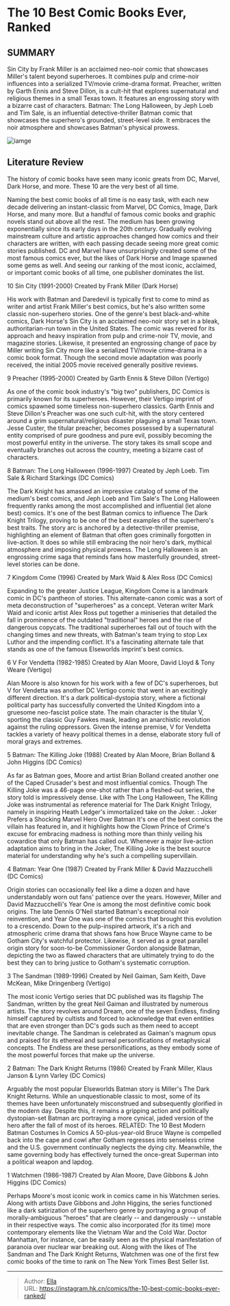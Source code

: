# The 10 Best Comic Books Ever, Ranked


## SUMMARY 


 Sin City by Frank Miller is an acclaimed neo-noir comic that showcases Miller&#39;s talent beyond superheroes. It combines pulp and crime-noir influences into a serialized TV/movie crime-drama format. 
 Preacher, written by Garth Ennis and Steve Dillon, is a cult-hit that explores supernatural and religious themes in a small Texas town. It features an engrossing story with a bizarre cast of characters. 
 Batman: The Long Halloween, by Jeph Loeb and Tim Sale, is an influential detective-thriller Batman comic that showcases the superhero&#39;s grounded, street-level side. It embraces the noir atmosphere and showcases Batman&#39;s physical prowess. 

![iamge](https://static1.srcdn.com/wordpress/wp-content/uploads/wm/2023/06/watchmen-sandman-and-dark-knight-returns-comic-art.jpg)

## Literature Review

The history of comic books have seen many iconic greats from DC, Marvel, Dark Horse, and more. These 10 are the very best of all time.




Naming the best comic books of all time is no easy task, with each new decade delivering an instant-classic from Marvel, DC Comics, Image, Dark Horse, and many more. But a handful of famous comic books and graphic novels stand out above all the rest.
The medium has been growing exponentially since its early days in the 20th century. Gradually evolving mainstream culture and artistic approaches changed how comics and their characters are written, with each passing decade seeing more great comic stories published. DC and Marvel have unsurprisingly created some of the most famous comics ever, but the likes of Dark Horse and Image spawned some gems as well. And seeing our ranking of the most iconic, acclaimed, or important comic books of all time, one publisher dominates the list.









 








 10  Sin City (1991-2000) 
Created by Frank Miller (Dark Horse)
        

His work with Batman and Daredevil is typically first to come to mind as writer and artist Frank Miller&#39;s best comics, but he&#39;s also written some classic non-superhero stories. One of the genre&#39;s best black-and-white comics, Dark Horse&#39;s Sin City is an acclaimed neo-noir story set in a bleak, authoritarian-run town in the United States. The comic was revered for its approach and heavy inspiration from pulp and crime-noir TV, movie, and magazine stories.
Likewise, it presented an engrossing change of pace by Miller writing Sin City more like a serialized TV/movie crime-drama in a comic book format. Though the second movie adaptation was poorly received, the initial 2005 movie received generally positive reviews.





 9  Preacher (1995-2000) 
Created by Garth Ennis &amp; Steve Dillon (Vertigo)
        

As one of the comic book industry&#39;s &#34;big two&#34; publishers, DC Comics is primarily known for its superheroes. However, their Vertigo imprint of comics spawned some timeless non-superhero classics. Garth Ennis and Steve Dillon&#39;s Preacher was one such cult-hit, with the story centered around a grim supernatural/religious disaster plaguing a small Texas town.
Jesse Custer, the titular preacher, becomes possessed by a supernatural entity comprised of pure goodness and pure evil, possibly becoming the most powerful entity in the universe. The story takes its small scope and eventually branches out across the country, meeting a bizarre cast of characters.





 8  Batman: The Long Halloween (1996-1997) 
Created by Jeph Loeb. Tim Sale &amp; Richard Starkings (DC Comics)


 







The Dark Knight has amassed an impressive catalog of some of the medium&#39;s best comics, and Jeph Loeb and Tim Sale&#39;s The Long Halloween frequently ranks among the most accomplished and influential (let alone best) comics. It&#39;s one of the best Batman comics to influence The Dark Knight Trilogy, proving to be one of the best examples of the superhero&#39;s best traits.
The story arc is anchored by a detective-thriller premise, highlighting an element of Batman that often goes criminally forgotten in live-action. It does so while still embracing the noir hero&#39;s dark, mythical atmosphere and imposing physical prowess. The Long Halloween is an engrossing crime saga that reminds fans how masterfully grounded, street-level stories can be done.





 7  Kingdom Come (1996) 
Created by Mark Waid &amp; Alex Ross (DC Comics)


 







Expanding to the greater Justice League, Kingdom Come is a landmark comic in DC&#39;s pantheon of stories. This alternate-canon comic was a sort of meta deconstruction of &#34;superheroes&#34; as a concept. Veteran writer Mark Waid and iconic artist Alex Ross put together a miniseries that detailed the fall in prominence of the outdated &#34;traditional&#34; heroes and the rise of dangerous copycats.
The traditional superheroes fall out of touch with the changing times and new threats, with Batman&#39;s team trying to stop Lex Luthor and the impending conflict. It&#39;s a fascinating alternate tale that stands as one of the famous Elseworlds imprint&#39;s best comics.





 6  V For Vendetta (1982-1985) 
Created by Alan Moore, David Lloyd &amp; Tony Weare (Vertigo)
        

Alan Moore is also known for his work with a few of DC&#39;s superheroes, but V for Vendetta was another DC Vertigo comic that went in an excitingly different direction. It&#39;s a dark political-dystopia story, where a fictional political party has successfully converted the United Kingdom into a gruesome neo-fascist police state.
The main character is the titular V, sporting the classic Guy Fawkes mask, leading an anarchistic revolution against the ruling oppressors. Given the intense premise, V for Vendetta tackles a variety of heavy political themes in a dense, elaborate story full of moral grays and extremes.





 5  Batman: The Killing Joke (1988) 
Created by Alan Moore, Brian Bolland &amp; John Higgins (DC Comics)
        

As far as Batman goes, Moore and artist Brian Bolland created another one of the Caped Crusader&#39;s best and most influential comics. Though The Killing Joke was a 46-page one-shot rather than a fleshed-out series, the story told is impressively dense. Like with The Long Halloween, The Killing Joke was instrumental as reference material for The Dark Knight Trilogy, namely in inspiring Heath Ledger&#39;s immortalized take on the Joker.
 : Joker Prefers a Shocking Marvel Hero Over Batman
It&#39;s one of the best comics the villain has featured in, and it highlights how the Clown Prince of Crime&#39;s excuse for embracing madness is nothing more than thinly veiling his cowardice that only Batman has called out. Whenever a major live-action adaptation aims to bring in the Joker, The Killing Joke is the best source material for understanding why he&#39;s such a compelling supervillain.





 4  Batman: Year One (1987) 
Created by Frank Miller &amp; David Mazzucchelli (DC Comics)
        

Origin stories can occasionally feel like a dime a dozen and have understandably worn out fans&#39; patience over the years. However, Miller and David Mazzucchelli&#39;s Year One is among the most definitive comic book origins. The late Dennis O&#39;Neil started Batman&#39;s exceptional noir reinvention, and Year One was one of the comics that brought this evolution to a crescendo.
Down to the pulp-inspired artwork, it&#39;s a rich and atmospheric crime drama that shows fans how Bruce Wayne came to be Gotham City&#39;s watchful protector. Likewise, it served as a great parallel origin story for soon-to-be Commissioner Gordon alongside Batman, depicting the two as flawed characters that are ultimately trying to do the best they can to bring justice to Gotham&#39;s systematic corruption.





 3  The Sandman (1989-1996) 
Created by Neil Gaiman, Sam Keith, Dave McKean, Mike Dringenberg (Vertigo)
        

The most iconic Vertigo series that DC published was its flagship The Sandman, written by the great Neil Gaiman and illustrated by numerous artists. The story revolves around Dream, one of the seven Endless, finding himself captured by cultists and forced to acknowledge that even entities that are even stronger than DC&#39;s gods such as them need to accept inevitable change.
The Sandman is celebrated as Gaiman&#39;s magnum opus and praised for its ethereal and surreal personifications of metaphysical concepts. The Endless are these personifications, as they embody some of the most powerful forces that make up the universe.





 2  Batman: The Dark Knight Returns (1986) 
Created by Frank Miller, Klaus Janson &amp; Lynn Varley (DC Comics)


 







Arguably the most popular Elseworlds Batman story is Miller&#39;s The Dark Knight Returns. While an unquestionable classic to most, some of its themes have been unfortunately misconstrued and subsequently glorified in the modern day. Despite this, it remains a gripping action and politically dystopian-set Batman arc portraying a more cynical, jaded version of the hero after the fall of most of its heroes.
RELATED: The 10 Best Modern Batman Costumes In Comics
A 50-plus-year-old Bruce Wayne is compelled back into the cape and cowl after Gotham regresses into senseless crime and the U.S. government continually neglects the dying city. Meanwhile, the same governing body has effectively turned the once-great Superman into a political weapon and lapdog.





 1  Watchmen (1986-1987) 
Created by Alan Moore, Dave Gibbons &amp; John Higgins (DC Comics)
        

Perhaps Moore&#39;s most iconic work in comics came in his Watchmen series. Along with artists Dave Gibbons and John Higgins, the series functioned like a dark satirization of the superhero genre by portraying a group of morally-ambiguous &#34;heroes&#34; that are clearly -- and dangerously -- unstable in their respective ways.
The comic also incorporated (for its time) more contemporary elements like the Vietnam War and the Cold War. Doctor Manhattan, for instance, can be easily seen as the physical manifestation of paranoia over nuclear war breaking out. Along with the likes of The Sandman and The Dark Knight Returns, Watchmen was one of the first few comic books of the time to rank on The New York Times Best Seller list.

---

> Author: [Ella](https://instagram.hk.cn/)  
> URL: https://instagram.hk.cn/comics/the-10-best-comic-books-ever-ranked/  

